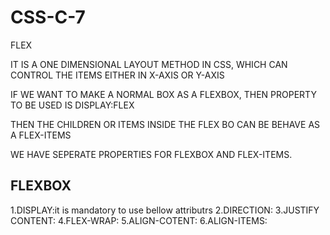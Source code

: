 # CSS-C-7
FLEX

IT IS A ONE DIMENSIONAL LAYOUT METHOD IN CSS, WHICH CAN CONTROL THE ITEMS EITHER IN X-AXIS OR Y-AXIS

IF WE WANT TO MAKE A NORMAL BOX AS A FLEXBOX, THEN PROPERTY TO BE USED IS 
DISPLAY:FLEX

THEN THE CHILDREN OR ITEMS INSIDE THE FLEX BO CAN BE BEHAVE AS A FLEX-ITEMS

WE HAVE SEPERATE PROPERTIES FOR FLEXBOX AND FLEX-ITEMS.

FLEXBOX 
---------
1.DISPLAY:it is mandatory to use bellow attributrs
2.DIRECTION:
3.JUSTIFY CONTENT:
4.FLEX-WRAP:
5.ALIGN-COTENT:
6.ALIGN-ITEMS: